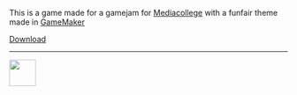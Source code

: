 This is a game made for a gamejam for [Mediacollege](https://www.ma-web.nl/) with a funfair theme made in [GameMaker](https://www.yoyogames.com/gamemaker)

[Download](http://22084.hosts.ma-cloud.nl/funfair-gamejam/Gamejam.exe)

---

<img src="https://www.ma-web.nl/static/vector/Logo_blok.svg" width="48">
